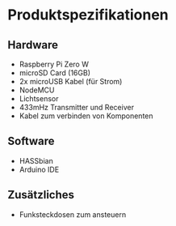 # Produktspezifikationen

## Hardware
* Raspberry Pi Zero W
* microSD Card (16GB)
* 2x microUSB Kabel (für Strom)
* NodeMCU
* Lichtsensor
* 433mHz Transmitter und Receiver
* Kabel zum verbinden von Komponenten

## Software
* HASSbian
* Arduino IDE

## Zusätzliches
* Funksteckdosen zum ansteuern
